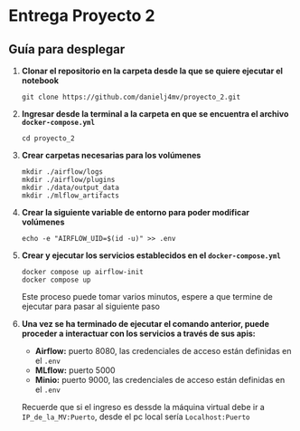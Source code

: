 # Entrega Proyecto 2
## Guía para desplegar 
1. **Clonar el repositorio en la carpeta desde la que se quiere ejecutar el notebook**
   ```console
   git clone https://github.com/danielj4mv/proyecto_2.git
   ```
2. **Ingresar desde la terminal a la carpeta en que se encuentra el archivo `docker-compose.yml`**
   ```docker
   cd proyecto_2
   ```
3. **Crear carpetas necesarias para los volúmenes**
   ```console
   mkdir ./airflow/logs
   mkdir ./airflow/plugins
   mkdir ./data/output_data
   mkdir ./mlflow_artifacts
   ```
4. **Crear la siguiente variable de entorno para poder modificar volúmenes**
   ```console
   echo -e "AIRFLOW_UID=$(id -u)" >> .env
   ```
5. **Crear y ejecutar los servicios establecidos en el `docker-compose.yml`**

   ```docker
   docker compose up airflow-init
   docker compose up
   ```
   Este proceso puede tomar varios minutos, espere a que termine de ejecutar para pasar al siguiente paso

6. **Una vez se ha terminado de ejecutar el comando anterior, puede proceder a interactuar con los servicios a través de sus apis:**

   - **Airflow:** puerto 8080, las credenciales de acceso están definidas en el `.env`
   - **MLflow:** puerto 5000
   - **Minio:** puerto 9000, las credenciales de acceso están definidas en el `.env`

   Recuerde que si el ingreso es dessde la máquina virtual debe ir a `IP_de_la_MV:Puerto`, desde el pc local sería `Localhost:Puerto`

